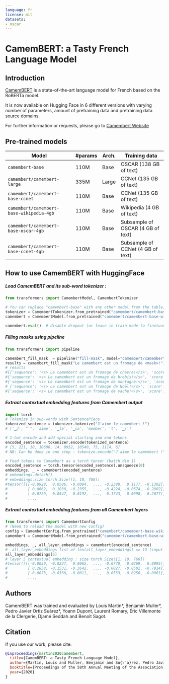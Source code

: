 ```yaml
---
language: fr
license: mit
datasets:
- oscar
---
```


# CamemBERT: a Tasty French Language Model

## Introduction

[CamemBERT](https://arxiv.org/abs/1911.03894) is a state-of-the-art language model for French based on the RoBERTa model. 

It is now available on Hugging Face in 6 different versions with varying number of parameters, amount of pretraining data and pretraining data source domains. 

For further information or requests, please go to [Camembert Website](https://camembert-model.fr/)

## Pre-trained models

| Model                          | #params                        | Arch. | Training data                     |
|--------------------------------|--------------------------------|-------|-----------------------------------|
| `camembert-base` | 110M   | Base  | OSCAR (138 GB of text)            |
| `camembert/camembert-large`              | 335M    | Large | CCNet (135 GB of text)            |
| `camembert/camembert-base-ccnet`         | 110M    | Base  | CCNet (135 GB of text)            |
| `camembert/camembert-base-wikipedia-4gb` | 110M    | Base  | Wikipedia (4 GB of text)          |
| `camembert/camembert-base-oscar-4gb`     | 110M    | Base  | Subsample of OSCAR (4 GB of text) |
| `camembert/camembert-base-ccnet-4gb`     | 110M    | Base  | Subsample of CCNet (4 GB of text) |

## How to use CamemBERT with HuggingFace

##### Load CamemBERT and its sub-word tokenizer :
```python
from transformers import CamembertModel, CamembertTokenizer

# You can replace "camembert-base" with any other model from the table, e.g. "camembert/camembert-large".
tokenizer = CamembertTokenizer.from_pretrained("camembert/camembert-base-wikipedia-4gb")
camembert = CamembertModel.from_pretrained("camembert/camembert-base-wikipedia-4gb")

camembert.eval()  # disable dropout (or leave in train mode to finetune)

```

##### Filling masks using pipeline 
```python
from transformers import pipeline 

camembert_fill_mask  = pipeline("fill-mask", model="camembert/camembert-base-wikipedia-4gb", tokenizer="camembert/camembert-base-wikipedia-4gb")
results = camembert_fill_mask("Le camembert est un fromage de <mask>!")
# results
#[{'sequence': '<s> Le camembert est un fromage de chèvre!</s>', 'score': 0.4937814474105835, 'token': 19370}, 
#{'sequence': '<s> Le camembert est un fromage de brebis!</s>', 'score': 0.06255942583084106, 'token': 30616}, 
#{'sequence': '<s> Le camembert est un fromage de montagne!</s>', 'score': 0.04340197145938873, 'token': 2364},
# {'sequence': '<s> Le camembert est un fromage de Noël!</s>', 'score': 0.02823255956172943, 'token': 3236}, 
#{'sequence': '<s> Le camembert est un fromage de vache!</s>', 'score': 0.021357402205467224, 'token': 12329}]
```

##### Extract contextual embedding features from Camembert output 
```python
import torch
# Tokenize in sub-words with SentencePiece
tokenized_sentence = tokenizer.tokenize("J'aime le camembert !")
# ['▁J', "'", 'aime', '▁le', '▁ca', 'member', 't', '▁!'] 

# 1-hot encode and add special starting and end tokens 
encoded_sentence = tokenizer.encode(tokenized_sentence)
# [5, 221, 10, 10600, 14, 8952, 10540, 75, 1114, 6]
# NB: Can be done in one step : tokenize.encode("J'aime le camembert !")

# Feed tokens to Camembert as a torch tensor (batch dim 1)
encoded_sentence = torch.tensor(encoded_sentence).unsqueeze(0)
embeddings, _ = camembert(encoded_sentence)
# embeddings.detach()
# embeddings.size torch.Size([1, 10, 768])
#tensor([[[-0.0928,  0.0506, -0.0094,  ..., -0.2388,  0.1177, -0.1302],
#         [ 0.0662,  0.1030, -0.2355,  ..., -0.4224, -0.0574, -0.2802],
#         [-0.0729,  0.0547,  0.0192,  ..., -0.1743,  0.0998, -0.2677],
#         ...,
```

##### Extract contextual embedding features from all Camembert layers
```python
from transformers import CamembertConfig
# (Need to reload the model with new config)
config = CamembertConfig.from_pretrained("camembert/camembert-base-wikipedia-4gb", output_hidden_states=True)
camembert = CamembertModel.from_pretrained("camembert/camembert-base-wikipedia-4gb", config=config)

embeddings, _, all_layer_embeddings = camembert(encoded_sentence)
#  all_layer_embeddings list of len(all_layer_embeddings) == 13 (input embedding layer + 12 self attention layers)
all_layer_embeddings[5]
# layer 5 contextual embedding : size torch.Size([1, 10, 768])
#tensor([[[-0.0059, -0.0227,  0.0065,  ..., -0.0770,  0.0369,  0.0095],
#         [ 0.2838, -0.1531, -0.3642,  ..., -0.0027, -0.8502, -0.7914],
#         [-0.0073, -0.0338, -0.0011,  ...,  0.0533, -0.0250, -0.0061],
#         ...,
```


## Authors 

CamemBERT was trained and evaluated by Louis Martin\*, Benjamin Muller\*, Pedro Javier Ortiz Suárez\*, Yoann Dupont, Laurent Romary, Éric Villemonte de la Clergerie, Djamé Seddah and Benoît Sagot.


## Citation
If you use our work, please cite:

```bibtex
@inproceedings{martin2020camembert,
  title={CamemBERT: a Tasty French Language Model},
  author={Martin, Louis and Muller, Benjamin and Su{\'a}rez, Pedro Javier Ortiz and Dupont, Yoann and Romary, Laurent and de la Clergerie, {\'E}ric Villemonte and Seddah, Djam{\'e} and Sagot, Beno{\^\i}t},
  booktitle={Proceedings of the 58th Annual Meeting of the Association for Computational Linguistics},
  year={2020}
}
```
